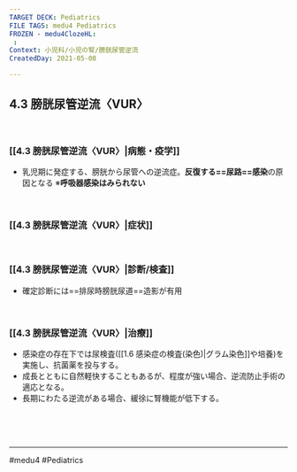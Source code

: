 ```yaml
---
TARGET DECK: Pediatrics
FILE TAGS: medu4 Pediatrics
FROZEN - medu4ClozeHL:
 : 
Context: 小児科/小児の腎/膀胱尿管逆流
CreatedDay: 2021-05-08

---
```


## 4.3 膀胱尿管逆流〈VUR〉

<br>

### [[4.3 膀胱尿管逆流〈VUR〉|病態・疫学]]
* 乳児期に発症する、膀胱から尿管への逆流症。**反復する==尿路==感染**の原因となる
※**呼吸器感染はみられない**
<!--ID: 1620466125454-->


<br>

### [[4.3 膀胱尿管逆流〈VUR〉|症状]]


<br>

### [[4.3 膀胱尿管逆流〈VUR〉|診断/検査]]
* 確定診断には==排尿時膀胱尿道==造影が有用
<!--ID: 1620466125460-->


<br>

### [[4.3 膀胱尿管逆流〈VUR〉|治療]]
* 感染症の存在下では尿検査([[1.6 感染症の検査(染色)|グラム染色]]や培養)を実施し、抗菌薬を投与する。 
* 成長とともに自然軽快することもあるが、程度が強い場合、逆流防止手術の適応となる。
* 長期にわたる逆流がある場合、緩徐に腎機能が低下する。


<br><br><br>

---
#medu4 #Pediatrics
